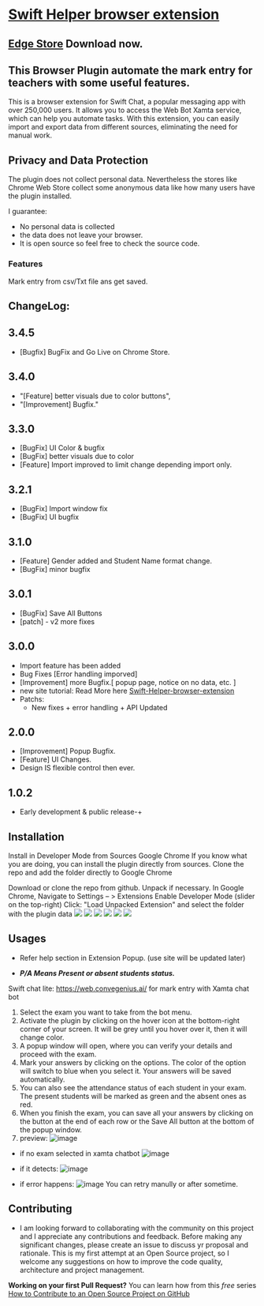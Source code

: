 # [Swift Helper browser extension](https://incpi.github.io/Swift-Helper-browser-extension/)

## [Edge Store](https://microsoftedge.microsoft.com/addons/detail/swift-helper/fjomdodnpampgonfahapeepbgakcckao) Download now.

This Browser Plugin automate the mark entry for teachers with some useful features.
---
This is a browser extension for Swift Chat, a popular messaging app with over 250,000 users. It allows you to access the Web Bot Xamta service, which can help you automate tasks. With this extension, you can easily import and export data from different sources, eliminating the need for manual work.

## Privacy and Data Protection
The plugin does not collect personal data. Nevertheless the stores like Chrome Web Store collect some anonymous data like how many users have the plugin installed.

I guarantee:

- No personal data is collected
- the data does not leave your browser.
- It is open source so feel free to check the source code.

### Features
Mark entry from csv/Txt file ans get saved.

## ChangeLog:
## 3.4.5
- [Bugfix] BugFix and Go Live on Chrome Store.

## 3.4.0 
 - "[Feature] better visuals due to color buttons",
 - "[Improvement] Bugfix."
## 3.3.0
 - [BugFix] UI Color & bugfix
 - [BugFix] better visuals due to color
 - [Feature] Import improved to limit change depending import only.
## 3.2.1
 - [BugFix] Import window fix
 - [BugFix] UI bugfix

## 3.1.0 
- [Feature] Gender added and Student Name format change.
- [BugFix] minor bugfix

## 3.0.1 
- [BugFix] Save All Buttons
- [patch] - v2 more fixes

## 3.0.0
- Import feature has been added
- Bug Fixes [Error handling imporved]
- [Improvement] more Bugfix.[ popup page, notice on no data, etc. ]
- new site tutorial: Read More here [Swift-Helper-browser-extension](https://incpi.github.io/Swift-Helper-browser-extension/)
- Patchs:
  -  New fixes + error handling + API Updated 

## 2.0.0
- [Improvement] Popup Bugfix.
- [Feature] UI Changes.
- Design IS flexible control then ever.

## 1.0.2
- Early development & public release-+
  
## Installation 
Install in Developer Mode from Sources
Google Chrome
If you know what you are doing, you can install the plugin directly from sources. Clone the repo and add the folder directly to Google Chrome

Download or clone the repo from github. Unpack if necessary.
In Google Chrome, Navigate to Settings – > Extensions
Enable Developer Mode (slider on the top-right)
Click: "Load Unpacked Extension" and select the folder with the plugin data
![](/docs/Github/Github_1.webp)
![](/docs/Github/Github_2.webp)
![](/docs/Github/Github_3.webp)
![](/docs/Github/Github_4.webp)
![](/docs/Github/Github_5.webp)
![](/docs/Github/Github_6.webp)

## Usages 
- Refer help section in Extension Popup. (use site will be updated later)

- ***P/A Means Present or absent students status.***

Swift chat lite:
https://web.convegenius.ai/
for mark entry with Xamta chat bot

 1. Select the exam you want to take from the bot menu.
 2. Activate the plugin by clicking on the hover icon at the bottom-right corner of your screen. It will be grey until you hover over it, then it will change color.
 3. A popup window will open, where you can verify your details and proceed with the exam.
 4. Mark your answers by clicking on the options. The color of the option will switch to blue when you select it. Your answers will be saved automatically.
 5. You can also see the attendance status of each student in your exam. The present students will be marked as green and the absent ones as red.
 6. When you finish the exam, you can save all your answers by clicking on the button at the end of each row or the Save All button at the bottom of the popup window.
 7. preview:
   ![image](/docs/Snapshots/exam_snapshot1.webp)

   - if no exam selected in xamta chatbot
    ![image](/docs/Snapshots/blank.webp)
    
   - if it detects:
    ![image](/docs/Snapshots/exam_snapshot1.webp)
    
   - if error happens:
    ![image](https://github.com/incpi/Swift-Helper-browser-extension/assets/87596092/487d874f-b05e-4056-bc93-ce193488d18c)
    You can retry manully or after sometime.

## Contributing

- I am looking forward to collaborating with the community on this project and I appreciate any contributions and feedback. 
Before making any significant changes, please create an issue to discuss yr proposal and rationale. 
This is my first attempt at an Open Source project, so I welcome any suggestions on how to improve the code quality, architecture and project management.

**Working on your first Pull Request?** You can learn how from this *free* series [How to Contribute to an Open Source Project on GitHub](https://egghead.io/series/how-to-contribute-to-an-open-source-project-on-github)

